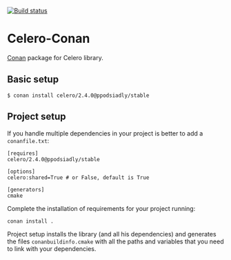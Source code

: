 [![Build status](https://ci.appveyor.com/api/projects/status/i0pjaohck68iu2ax?svg=true)](https://ci.appveyor.com/project/p-podsiadly/celero-conan)


# Celero-Conan


[Conan](https://bintray.com/ppodsiadly/conan/celero%3Appodsiadly) package for Celero library.


## Basic setup

    $ conan install celero/2.4.0@ppodsiadly/stable
    
## Project setup

If you handle multiple dependencies in your project is better to add a `conanfile.txt`:
    
    [requires]
    celero/2.4.0@ppodsiadly/stable

    [options]
    celero:shared=True # or False, default is True
    
    [generators]
    cmake

Complete the installation of requirements for your project running:

    conan install . 

Project setup installs the library (and all his dependencies) and generates the files `conanbuildinfo.cmake` with all the paths and variables that you need to link with your dependencies.